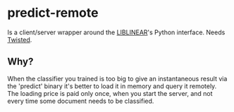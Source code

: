 # predict-remote

Is a client/server wrapper around the [LIBLINEAR](http://www.csie.ntu.edu.tw/~cjlin/liblinear/)'s Python interface.
Needs [Twisted](http://twistedmatrix.com/trac/).

## Why?

When the classifier you trained is too big to give an instantaneous result via the 'predict' binary it's better to load it in memory and query it remotely.
The loading price is paid only once, when you start the server, and not every time some document needs to be classified.
